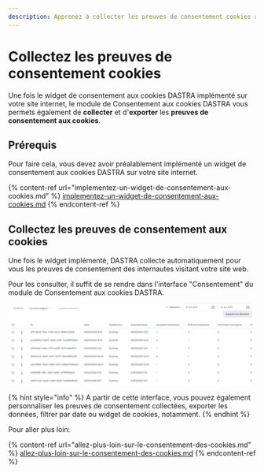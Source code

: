 ```yaml
---
description: Apprenez à collecter les preuves de consentement cookies avec Dastra.
---
```


# Collectez les preuves de consentement cookies

Une fois le widget de consentement aux cookies DASTRA implémenté sur votre site internet, le module de Consentement aux cookies DASTRA vous permets également de **collecter** et d'**exporter** les **preuves de consentement aux cookies**.

## Prérequis

Pour faire cela, vous devez avoir préalablement implémenté un widget de consentement aux cookies DASTRA sur votre site internet.

{% content-ref url="implementez-un-widget-de-consentement-aux-cookies.md" %}
[implementez-un-widget-de-consentement-aux-cookies.md](implementez-un-widget-de-consentement-aux-cookies.md)
{% endcontent-ref %}

## Collectez les preuves de consentement aux cookies

Une fois le widget implémenté, DASTRA collecte automatiquement pour vous les preuves de consentement des internautes visitant votre site web.

Pour les consulter, il suffit de se rendre dans l'interface "Consentement" du module de Consentement aux cookies DASTRA.

![Interface "Consentement"](<../../../.gitbook/assets/image (29) (1).png>)

{% hint style="info" %}
A partir de cette interface, vous pouvez également personnaliser les preuves de consentement collectées, exporter les données, filtrer par date ou widget de cookies, notamment.
{% endhint %}

Pour aller plus loin:

{% content-ref url="allez-plus-loin-sur-le-consentement-des-cookies.md" %}
[allez-plus-loin-sur-le-consentement-des-cookies.md](allez-plus-loin-sur-le-consentement-des-cookies.md)
{% endcontent-ref %}


